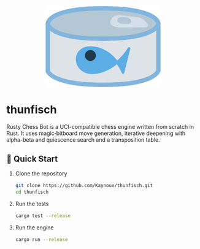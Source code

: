 <p align="center">
  <img src="https://github.com/Kaynoux/thunfisch/blob/master/logo.png" alt="logo" width="300"/>
</p>

# thunfisch

Rusty Chess Bot is a UCI-compatible chess engine written from scratch in Rust. It uses magic‐bitboard move generation, iterative deepening with alpha-beta and quiescence search and a transposition table.

## 🚀 Quick Start

1. Clone the repository

   ```bash
   git clone https://github.com/Kaynoux/thunfisch.git
   cd thunfisch
   ```

2. Run the tests

   ```bash
   cargo test --release
   ```

3. Run the engine

   ```bash
   cargo run --release
   ```
